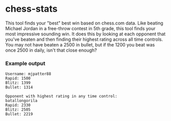 # chess-stats

This tool finds your "best" best win based on chess.com data.
Like beating Michael Jordan in a free-throw contest in 5th grade, this tool finds your most impressive sounding win.
It does this by looking at each opponent that you've beaten and then finding their highest rating across all time controls.
You may not have beaten a 2500 in bullet, but if the 1200 you beat was once 2500 in daily, isn't that close enough?


### Example output
```
Username: mjpatter88
Rapid: 1500
Blitz: 1399
Bullet: 1314

Opponent with highest rating in any time control:
batallongorila
Rapid: 2330
Blitz: 2505
Bullet: 2219
```
